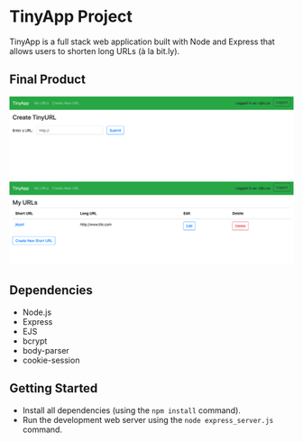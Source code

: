 # TinyApp Project

TinyApp is a full stack web application built with Node and Express that allows users to shorten long URLs (à la bit.ly).

## Final Product

!["screenshot description"](https://github.com/AtaAnsari/tinyApp/blob/master/docs/create_new_url.png)
!["screenshot description"](https://github.com/AtaAnsari/tinyApp/blob/master/docs/url_page.png)

## Dependencies

- Node.js
- Express
- EJS
- bcrypt
- body-parser
- cookie-session

## Getting Started

- Install all dependencies (using the `npm install` command).
- Run the development web server using the `node express_server.js` command.
